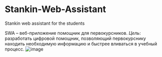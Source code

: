 # Stankin-Web-Assistant
Stankin web assistant for the students

SWA – веб-приложение помощник для первокурсников. 
*Цель*: разработать цифровой помощник, позволяющий первокурснику находить необходимую информацию и быстрее вливаться в
учебный процесс.
![image](https://user-images.githubusercontent.com/31378456/170855139-21dbd7cc-f7a4-44c2-8c70-bad2f7d279fe.png)
